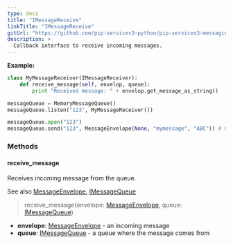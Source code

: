 ```yaml
---
type: docs
title: "IMessageReceive"
linkTitle: "IMessageReceive"
gitUrl: "https://github.com/pip-services3-python/pip-services3-messaging-python"
description: >
  Callback interface to receive incoming messages.
---
```



**Example:**

```python
class MyMessageReceiver(IMessageReceiver):
    def receive_message(self, envelop, queue):
        print "Received message: " + envelop.get_message_as_string()

messageQueue = MemoryMessageQueue()
messageQueue.listen("123", MyMessageReceiver())

messageQueue.open("123")
messageQueue.send("123", MessageEnvelope(None, "mymessage", "ABC")) # Output in console: "ABC"

```

### Methods

#### receive_message
Receives incoming message from the queue.

See also [MessageEnvelope](../message_envelope), [IMessageQueue](../imessage_queue)

> receive_message(envelope: [MessageEnvelope](../message_envelope), queue: [IMessageQueue](../imessage_queue))

- **envelope**: [MessageEnvelope](../message_envelope) - an incoming message
- **queue**: [IMessageQueue](../imessage_queue) - a queue where the message comes from
